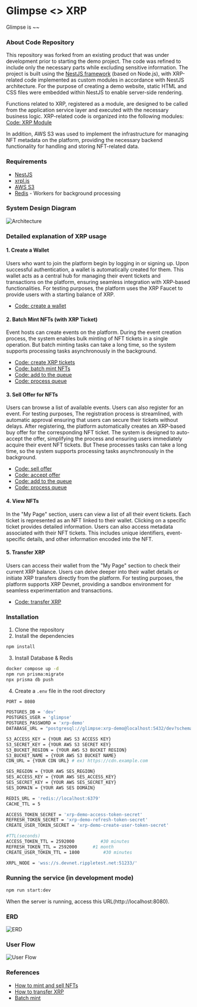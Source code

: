 # Glimpse <> XRP

Glimpse is ~~

### About Code Repository
This repository was forked from an existing product that was under development prior to starting the demo project.
The code was refined to include only the necessary parts while excluding sensitive information.
The project is built using the [NestJS framework](https://docs.nestjs.com/) (based on Node.js), with XRP-related code implemented as custom modules in accordance with NestJS architecture.
For the purpose of creating a demo website, static HTML and CSS files were embedded within NestJS to enable server-side rendering.

Functions related to XRP, registered as a module, are designed to be called from the application service layer and executed with the necessary business logic.
XRP-related code is organized into the following modules: [Code: XRP Module](https://github.com/onedegreelabs/XRP-demo/tree/55810a87e379b3944ff3ff10b11cb2fb3c31e825/src/config/crypto/xrpl/services)

In addition, AWS S3 was used to implement the infrastructure for managing NFT metadata on the platform, providing the necessary backend functionality for handling and storing NFT-related data.

### Requirements
- [NestJS](https://docs.nestjs.com/)
- [xrpl.js](https://xrpl.org/docs/tutorials/javascript)
- [AWS S3](https://aws.amazon.com/pm/serv-s3/?gclid=CjwKCAiAxqC6BhBcEiwAlXp45zml2xVzVBspWLX18I1u7JInzl4Bp5WuSQAqA3tN0Ndz96vy3UoSYhoCzGgQAvD_BwE&trk=024bf255-8753-410e-9b2f-8015932510e8&sc_channel=ps&ef_id=CjwKCAiAxqC6BhBcEiwAlXp45zml2xVzVBspWLX18I1u7JInzl4Bp5WuSQAqA3tN0Ndz96vy3UoSYhoCzGgQAvD_BwE:G:s&s_kwcid=AL!4422!3!588924203916!e!!g!!aws%20s3!16390143117!134236388536)
- [Redis](https://redis.io/docs/latest/) - Workers for background processing

### System Design Diagram
![Architecture](https://cdn.glimpse.rsvp/users/avatars/be667ed7-ba3d-49f3-a32b-348b93dca153.png)

### Detailed explanation of XRP usage
#### 1. Create a Wallet
Users who want to join the platform begin by logging in or signing up.
Upon successful authentication, a wallet is automatically created for them.
This wallet acts as a central hub for managing their event tickets and transactions on the platform, ensuring seamless integration with XRP-based functionalities.
For testing purposes, the platform uses the XRP Faucet to provide users with a starting balance of XRP.
- [Code: create a wallet](https://github.com/onedegreelabs/XRP-demo/blob/55810a87e379b3944ff3ff10b11cb2fb3c31e825/src/config/crypto/xrpl/services/xrpl-wallet.service.ts#L44)

#### 2. Batch Mint NFTs (with XRP Ticket)
Event hosts can create events on the platform.
During the event creation process, the system enables bulk minting of NFT tickets in a single operation.
But batch minting tasks can take a long time, so the system supports processing tasks asynchronously in the background.
- [Code: create XRP tickets](https://github.com/onedegreelabs/XRP-demo/blob/55810a87e379b3944ff3ff10b11cb2fb3c31e825/src/config/crypto/xrpl/services/xrpl-ticket.service.ts#L47)
- [Code: batch mint NFTs](https://github.com/onedegreelabs/XRP-demo/blob/55810a87e379b3944ff3ff10b11cb2fb3c31e825/src/config/crypto/xrpl/services/xrpl-nft.service.ts#L53)
- [Code: add to the queue](https://github.com/onedegreelabs/XRP-demo/blob/55810a87e379b3944ff3ff10b11cb2fb3c31e825/src/modules/event/application/services/event-ticket-nft.service.ts#L34)
- [Code: process queue](https://github.com/onedegreelabs/XRP-demo/blob/55810a87e379b3944ff3ff10b11cb2fb3c31e825/src/modules/event/infrastructure/processors/mint-event-ticket-nft.processor.ts#L29)

#### 3. Sell Offer for NFTs
Users can browse a list of available events.
Users can also register for an event.
For testing purposes, The registration process is streamlined, with automatic approval ensuring that users can secure their tickets without delays.
After registering, the platform automatically creates an XRP-based buy offer for the corresponding NFT ticket.
The system is designed to auto-accept the offer, simplifying the process and ensuring users immediately acquire their event NFT tickets.
But These processes tasks can take a long time, so the system supports processing tasks asynchronously in the background.
- [Code: sell offer](https://github.com/onedegreelabs/XRP-demo/blob/55810a87e379b3944ff3ff10b11cb2fb3c31e825/src/config/crypto/xrpl/services/xrpl-nft.service.ts#L206)
- [Code: accept offer](https://github.com/onedegreelabs/XRP-demo/blob/55810a87e379b3944ff3ff10b11cb2fb3c31e825/src/config/crypto/xrpl/services/xrpl-nft.service.ts#L239)
- [Code: add to the queue](https://github.com/onedegreelabs/XRP-demo/blob/55810a87e379b3944ff3ff10b11cb2fb3c31e825/src/modules/event/application/features/event-rsvp.feature.ts#L118)
- [Code: process queue](https://github.com/onedegreelabs/XRP-demo/blob/55810a87e379b3944ff3ff10b11cb2fb3c31e825/src/modules/event/infrastructure/processors/nft-sell-offer.processor.ts#L23)

#### 4. View NFTs
In the "My Page" section, users can view a list of all their event tickets.
Each ticket is represented as an NFT linked to their wallet.
Clicking on a specific ticket provides detailed information.
Users can also access metadata associated with their NFT tickets.
This includes unique identifiers, event-specific details, and other information encoded into the NFT.

#### 5. Transfer XRP
Users can access their wallet from the "My Page" section to check their current XRP balance.
Users can delve deeper into their wallet details or initiate XRP transfers directly from the platform.
For testing purposes, the platform supports XRP Devnet, providing a sandbox environment for seamless experimentation and transactions.
- [Code: transfer XRP](https://github.com/onedegreelabs/XRP-demo/blob/55810a87e379b3944ff3ff10b11cb2fb3c31e825/src/config/crypto/xrpl/services/xrpl-wallet.service.ts#L60)


### Installation
1. Clone the repository
2. Install the dependencies
```bash
npm install
```
3. Install Database & Redis
```bash
docker compose up -d
npm run prisma:migrate
npx prisma db push
```
4. Create a `.env` file in the root directory
```bash
PORT = 8080

POSTGRES_DB = 'dev'
POSTGRES_USER = 'glimpse'
POSTGRES_PASSWORD = 'xrp-demo'
DATABASE_URL = "postgresql://glimpse:xrp-demo@localhost:5432/dev?schema=public"

S3_ACCESS_KEY = {YOUR AWS S3 ACCESS KEY}
S3_SECRET_KEY = {YOUR AWS S3 SECRET KEY}
S3_BUCKET_REGION = {YOUR AWS S3 BUCKET REGION}
S3_BUCKET_NAME = {YOUR AWS S3 BUCKET NAME}
CDN_URL = {YOUR CDN URL} # ex) https://cdn.example.com

SES_REGION = {YOUR AWS SES_REGION}
SES_ACCESS_KEY = {YOUR AWS SES_ACCESS_KEY}
SES_SECRET_KEY = {YOUR AWS SES_SECRET_KEY}
SES_DOMAIN = {YOUR AWS SES DOMAIN}

REDIS_URL = 'redis://localhost:6379'
CACHE_TTL = 5

ACCESS_TOKEN_SECRET = 'xrp-demo-access-token-secret'
REFRESH_TOKEN_SECRET = 'xrp-demo-refresh-token-secret'
CREATE_USER_TOKEN_SECRET = 'xrp-demo-create-user-token-secret'

#TTL(seconds)
ACCESS_TOKEN_TTL = 2592000          #30 minutes
REFRESH_TOKEN_TTL = 2592000      #1 month
CREATE_USER_TOKEN_TTL = 1800         #30 minutes

XRPL_NODE = 'wss://s.devnet.rippletest.net:51233/'
```

### Running the service (in development mode)
```bash
npm run start:dev
```
When the server is running, access this URL(http://localhost:8080).

### ERD
![ERD](https://cdn.glimpse.rsvp/users/avatars/83db899a-0a18-4352-a15e-461846b00790.png)

### User Flow
![User Flow](https://cdn.glimpse.rsvp/users/avatars/a6b83d67-6fbc-4f8c-96e8-237598d0a188.png)

### References
- [How to mint and sell NFTs](https://xrpl.org/docs/tutorials/javascript/nfts)
- [How to transfer XRP](https://xrpl.org/docs/tutorials/javascript/nfts/transfer-nfts)
- [Batch mint](https://xrpl.org/docs/tutorials/javascript/nfts/batch-mint-nfts)
